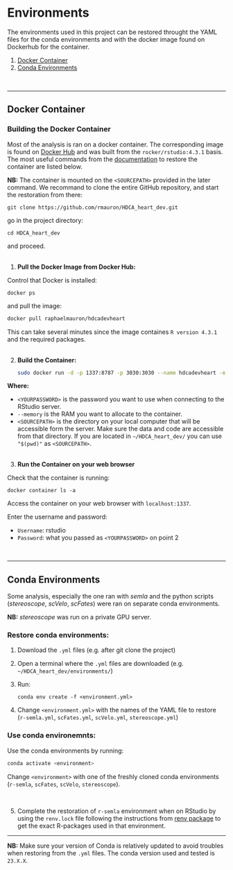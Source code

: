 # Environments

The environments used in this project can be restored throught the YAML files for the conda environments and with the docker image found on Dockerhub for the container.


1. [Docker Container](#docker-container)
2. [Conda Environments](#conda-environments)

<br>

---

## Docker Container

### Building the Docker Container

Most of the analysis is ran on a docker container. The corresponding image is found on [Docker Hub](https://hub.docker.com/r/raphaelmauron/hdcadevheart) and was built from the ```rocker/rstudio:4.3.1``` basis.
The most useful commands from the [documentation](https://docs.docker.com/language/java/run-containers/) to restore the container are listed below.

**NB:** The container is mounted on the ```<SOURCEPATH>``` provided in the later command. We recommand to clone the entire GitHub repository, and start the restoration from there:

   ```
   git clone https://github.com/rmauron/HDCA_heart_dev.git
   ```

go in the project directory:

   ```
   cd HDCA_heart_dev
   ```

and proceed. <br><br>

1. **Pull the Docker Image from Docker Hub:**

Control that Docker is installed:

   ```
   docker ps
   ```

and pull the image:

   ```bash
   docker pull raphaelmauron/hdcadevheart
   ```

This can take several minutes since the image containes ```R version 4.3.1``` and the required packages.<br><br>

2. **Build the Container:**

   ```bash
   sudo docker run -d -p 1337:8787 -p 3030:3030 --name hdcadevheart -e PASSWORD=<YOURPASSWORD> --memory=30g --mount type=bind,source="$(pwd)",target=/home/rstudio -e ROOT=TRUE raphaelmauron/hdcadevheart:latest
   ```

**Where:**
- ```<YOURPASSWORD>``` is the password you want to use when connecting to the RStudio server.
- ```--memory``` is the RAM you want to allocate to the container.
- ```<SOURCEPATH>``` is the directory on your local computer that will be accessible form the server. Make sure the data and code are accessible from that directory. If you are located in ```~/HDCA_heart_dev/``` you can use ```"$(pwd)"``` as ```<SOURCEPATH>```.<br><br>

3. **Run the Container on your web browser**

Check that the container is running:

   ```
   docker container ls -a
   ```

Access the container on your web browser with ```localhost:1337```.

Enter the username and password:

- ```Username```: rstudio
- ```Password```: what you passed as ```<YOURPASSWORD>``` on point 2 

<br>

---

## Conda Environments

Some analysis, especially the one ran with *semla* and the python scripts (*stereoscope*, *scVelo*, *scFates*) were ran on separate conda environments.

**NB:** *stereoscope* was run on a private GPU server.

### Restore conda environments:

1. Download the `.yml` files (e.g. after git clone the project)
2. Open a terminal where the `.yml` files are downloaded (e.g. ```~/HDCA_heart_dev/environments/```)
3. Run:

    ```
    conda env create -f <environment.yml>
    ```

4. Change `<environment.yml>` with the names of the YAML file to restore (`r-semla.yml`, `scFates.yml`, `scVelo.yml`, `stereoscope.yml`)


### Use conda environemnts:

Use the conda environments by running:

   ```bash
   conda activate <environment>
   ```

Change `<environment>` with one of the freshly cloned conda environments (`r-semla`, `scFates`, `scVelo`, `stereoscope`).

<br>

5. Complete the restoration of ```r-semla``` environment when on RStudio by using the ```renv.lock``` file following the instructions from [renv package](https://rstudio.github.io/renv/articles/renv.html) to get the exact R-packages used in that environment.

---

**NB:** Make sure your version of Conda is relatively updated to avoid troubles when restoring from the `.yml` files.
The conda version used and tested is `23.X.X`.

<br><br>
